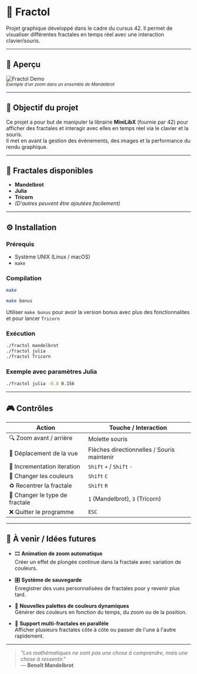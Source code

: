 # 🌌 Fractol

Projet graphique développé dans le cadre du cursus 42.
Il permet de visualiser différentes fractales en temps réel avec une interaction clavier/souris.

---

## 📸 Aperçu

![Fractol Demo](https://www.youtube.com/watch?v=b005iHf8Z3g)  
<sub>*Exemple d’un zoom dans un ensemble de Mandelbrot*</sub>

---

## 🧠 Objectif du projet

Ce projet a pour but de manipuler la librairie **MiniLibX** (fournie par 42) pour afficher des fractales et interagir avec elles en temps réel via le clavier et la souris.  
Il met en avant la gestion des événements, des images et la performance du rendu graphique.

---

## 🧩 Fractales disponibles

- **Mandelbrot**
- **Julia**
- **Tricorn**
- *(D'autres peuvent être ajoutées facilement)*

---

## ⚙️ Installation

### Prérequis

- Système UNIX (Linux / macOS)
- `make`

### Compilation

```bash
make
```

```bash
make bonus
```

Utiliser `make bonus` pour avoir la version bonus avec plus des fonctionnalites et pour lancer `Tricorn`

### Exécution

```bash
./fractol mandelbrot
./fractol julia
./fractol Tricorn
```

### Exemple avec paramètres Julia

```bash
./fractol julia -0.8 0.156
```

---

## 🎮 Contrôles

| Action                        | Touche / Interaction                      |
|-------------------------------|-------------------------------------------|
| 🔍 Zoom avant / arrière       | Molette souris                            |
| 🧭 Déplacement de la vue      | Flèches directionnelles / Souris maintenir|
| 👾​ Incrementation iteration   | `Shift` `+` / `Shift` `-`                 |
| 🎨 Changer les couleurs       | `Shift` `C`                               |
| ♻️  Recentrer la fractale     | `Shift` `R`                               |
| 🔄 Changer le type de fractale| `1` (Mandelbrot), `3` (Tricorn)           |
| ❌ Quitter le programme       | `ESC`                                     |

---

## 🚀 À venir / Idées futures

- 🎞️ **Animation de zoom automatique**  
  Créer un effet de plongée continue dans la fractale avec variation de couleurs.

- 🎛️ **Système de sauvegarde**  
  Enregistrer des vues personnalisées de fractales pour y revenir plus tard.

- 🌈 **Nouvelles palettes de couleurs dynamiques**  
  Générer des couleurs en fonction du temps, du zoom ou de la position.

- 🔄 **Support multi-fractales en parallèle**  
  Afficher plusieurs fractales côte à côte ou passer de l'une à l'autre rapidement.

---

> *"Les mathématiques ne sont pas une chose à comprendre, mais une chose à ressentir."*  
> — **Benoît Mandelbrot**
